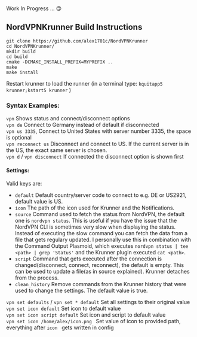 ###
Work In Progress ... 🙃


NordVPNKrunner Build Instructions
----------------------
```
git clone https://github.com/alex1701c/NordVPNKrunner  
cd NordVPNKrunner/
mkdir build
cd build
cmake -DCMAKE_INSTALL_PREFIX=MYPREFIX ..
make
make install
```
Restart krunner to load the runner (in a terminal type: `kquitapp5 krunner;kstart5 krunner` )


### Syntax Examples:

`vpn` Shows status and connect/disconnect options  
`vpn de` Connect to Germany instead of default if disconnected  
`vpn us 3335`, Connect to United States with server number 3335, the space is optional  
`vpn reconnect us` Disconnect and connect to US. If the current server is in the US, the exact same server is chosen.  
`vpn d` / `vpn disconnect` If connected the disconnect option is shown first  

#### Settings:

Valid keys are:

* `default` Default country/server code to connect to e.g. DE or US2921, default value is US.
* `icon` The path of the icon used for Krunner and the Notifications.
* `source` Command used to fetch the status from NordVPN, the default one is `nordvpn status`. This is useful if you have the issue that the NordVPN CLI is sometimes very slow when displaying the status. Instead of executing the slow command you can fetch the data from a file that gets regulary updated. I personally use this in combination with the Command Output Plasmoid, which executes `nordvpn status | tee <path> | grep 'Status'` and the Krunner plugin executed `cat <path>`.
* `script` Command that gets executed after the connection is changed(disconnect, connect, reconnect), the default is empty. This can be used to update a file(as in source explained). Krunner detaches from the process.
* `clean_history` Remove commands from the Krunner history that were used to change the settings. The default value is true.
 
`vpn set defaults` /  `vpn set * default` Set all settings to their original value  
`vpn set icon default` Set icon to default value  
`vpn set icon script default` Set icon and script to default value  
`vpn set icon /home/alex/icon.png ` Set value of icon to provided path, everything after `icon ` gets written in config  
